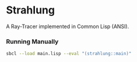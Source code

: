 # Strahlung
A Ray-Tracer implemented in Common Lisp (ANSI).

### Running Manually
```bash
sbcl --load main.lisp --eval "(strahlung::main)"
```
